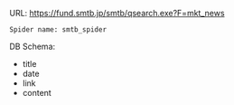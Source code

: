URL: https://fund.smtb.jp/smtb/qsearch.exe?F=mkt_news

    Spider name: smtb_spider

DB Schema:
- title
- date
- link
- content

